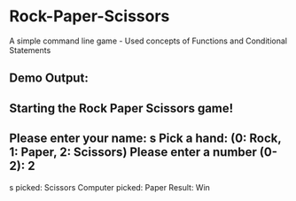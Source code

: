 # Rock-Paper-Scissors
A simple command line game - Used concepts of Functions and Conditional Statements

Demo Output:
--------------------
Starting the Rock Paper Scissors game!
--------------------
Please enter your name: s
Pick a hand: (0: Rock, 1: Paper, 2: Scissors)
Please enter a number (0-2): 2
--------------------
s picked: Scissors
Computer picked: Paper
Result: Win
